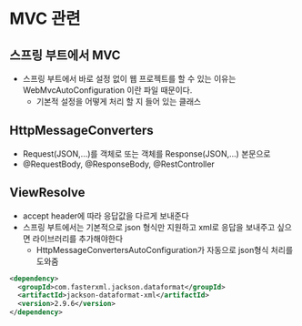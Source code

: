 # MVC 관련
## 스프링 부트에서 MVC
* 스프링 부트에서 바로 설정 없이 웹 프로젝트를 할 수 있는 이유는 WebMvcAutoConfiguration 이란 파일 때문이다.
  * 기본적 설정을 어떻게 처리 할 지 들어 있는 클래스

## HttpMessageConverters
* Request(JSON,...)를 객체로 또는 객체를 Response(JSON,...) 본문으로
* @RequestBody, @ResponseBody, @RestController

## ViewResolve
* accept header에 따라 응답값을 다르게 보내준다
* 스프링 부트에서는 기본적으로 json 형식만 지원하고 xml로 응답을 보내주고 싶으면 라이브러리를 추가해야한다
  * HttpMessageConvertersAutoConfiguration가 자동으로 json형식 처리를 도와줌

```xml
<dependency>
  <groupId>com.fasterxml.jackson.dataformat</groupId>
  <artifactId>jackson-dataformat-xml</artifactId>
  <version>2.9.6</version>
</dependency>   
```